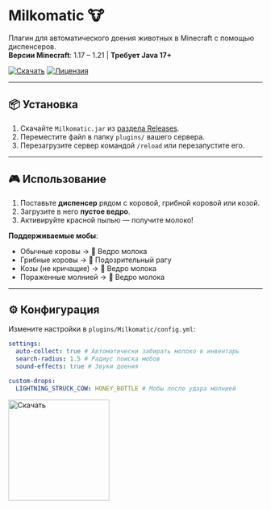 # Milkomatic 🐮

Плагин для автоматического доения животных в Minecraft с помощью диспенсеров.  
**Версии Minecraft**: 1.17 – 1.21 | **Требует Java 17+**

[![Скачать](https://img.shields.io/badge/Скачать-v2.2-blue)](https://github.com/teafear/Milkomatic/releases)
[![Лицензия](https://img.shields.io/badge/Лицензия-MIT-green)](LICENSE)

---

## 📦 Установка
1. Скачайте `Milkomatic.jar` из [раздела Releases](https://github.com/teafear/Milkomatic/releases).
2. Переместите файл в папку `plugins/` вашего сервера.
3. Перезагрузите сервер командой `/reload` или перезапустите его.

---

## 🎮 Использование
1. Поставьте **диспенсер** рядом с коровой, грибной коровой или козой.
2. Загрузите в него **пустое ведро**.
3. Активируйте красной пылью — получите молоко!

**Поддерживаемые мобы**:
- Обычные коровы → 🥛 Ведро молока
- Грибные коровы → 🍄 Подозрительный рагу
- Козы (не кричащие) → 🥛 Ведро молока
- Пораженные молнией → 🥛 Ведро молока

---

## ⚙️ Конфигурация
Измените настройки в `plugins/Milkomatic/config.yml`:
```yaml
settings:
  auto-collect: true # Автоматически забирать молоко в инвентарь
  search-radius: 1.5 # Радиус поиска мобов
  sound-effects: true # Звуки доения

custom-drops:
  LIGHTNING_STRUCK_COW: HONEY_BOTTLE # Мобы после удара молнией
```
<a href="https://modrinth.com/plugin/milkomatic">
  <img src="https://cdn2.steamgriddb.com/grid/54bed33a9a7f84346018192fe26d4357.png" alt="Скачать" width="200" />
</a>
